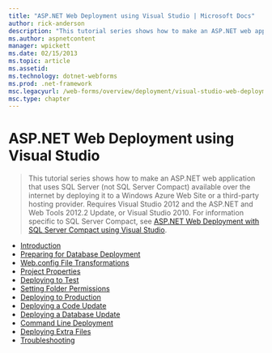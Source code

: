 ```yaml
---
title: "ASP.NET Web Deployment using Visual Studio | Microsoft Docs"
author: rick-anderson
description: "This tutorial series shows how to make an ASP.NET web application that uses SQL Server (not SQL Server Compact) available over the internet by deploying it t..."
ms.author: aspnetcontent
manager: wpickett
ms.date: 02/15/2013
ms.topic: article
ms.assetid: 
ms.technology: dotnet-webforms
ms.prod: .net-framework
msc.legacyurl: /web-forms/overview/deployment/visual-studio-web-deployment
msc.type: chapter
---
```

ASP.NET Web Deployment using Visual Studio
====================
> This tutorial series shows how to make an ASP.NET web application that uses SQL Server (not SQL Server Compact) available over the internet by deploying it to a Windows Azure Web Site or a third-party hosting provider. Requires Visual Studio 2012 and the ASP.NET and Web Tools 2012.2 Update, or Visual Studio 2010. For information specific to SQL Server Compact, see [ASP.NET Web Deployment with SQL Server Compact using Visual Studio](../../older-versions-getting-started/deployment-to-a-hosting-provider/deployment-to-a-hosting-provider-introduction-1-of-12.md).


- [Introduction](introduction.md)
- [Preparing for Database Deployment](preparing-databases.md)
- [Web.config File Transformations](web-config-transformations.md)
- [Project Properties](project-properties.md)
- [Deploying to Test](deploying-to-iis.md)
- [Setting Folder Permissions](setting-folder-permissions.md)
- [Deploying to Production](deploying-to-production.md)
- [Deploying a Code Update](deploying-a-code-update.md)
- [Deploying a Database Update](deploying-a-database-update.md)
- [Command Line Deployment](command-line-deployment.md)
- [Deploying Extra Files](deploying-extra-files.md)
- [Troubleshooting](troubleshooting.md)
